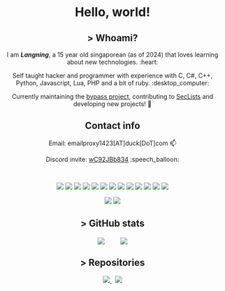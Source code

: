 <h1 align="center">Hello, world!</h1>

<h2 align="center">> <b>Whoami?</b></h2>

<p align="center"> I am <b><i>Langning</i></b>, a 15 year old singaporean (as of 2024) that loves learning about new technologies. :heart:</p>
<p align="center"> Self taught hacker and programmer with experience with C, C#, C++, Python, Javascript, Lua, PHP and a bit of ruby. :desktop_computer:</p>
<p align="center"> Currently maintaining the <a href="https://github.com/molangning/bypass">bypass project</a>, contributing to <a href="https://github.com/danielmiessler/SecLists">SecLists</a> and developing new projects! 🔬</p>

<h2 align="center"> Contact info</h2>
<p align="center"> Email: emailproxy1423[AT]duck[DoT]com 📫</p>
<p align="center"> Discord invite: <a href="https://discord.com/invite/wC92JBb834"> wC92JBb834</a> :speech_balloon: </p>

<br>
<p align="center">
  <img src="https://img.shields.io/badge/C-00599C?style=for-the-badge&logo=c&logoColor=white">
  <img src="https://img.shields.io/badge/C%23-239120?style=for-the-badge&logo=c-sharp&logoColor=white">
  <img src="https://img.shields.io/badge/C%2B%2B-00599C?style=for-the-badge&logo=c%2B%2B&logoColor=white">
  <img src="https://img.shields.io/badge/CSS3-1572B6?style=for-the-badge&logo=css3&logoColor=white">
  <img src="https://img.shields.io/badge/HTML5-E34F26?style=for-the-badge&logo=html5&logoColor=white">
  <img src="https://img.shields.io/badge/JavaScript-323330?style=for-the-badge&logo=javascript&logoColor=F7DF1E">
  <img src="https://img.shields.io/badge/Lua-2C2D72?style=for-the-badge&logo=lua&logoColor=white">
  <img src="https://img.shields.io/badge/Numpy-777BB4?style=for-the-badge&logo=numpy&logoColor=white">
  <img src="https://img.shields.io/badge/Pandas-2C2D72?style=for-the-badge&logo=pandas&logoColor=white">
  <img src="https://img.shields.io/badge/PHP-777BB4?style=for-the-badge&logo=php&logoColor=white">
  <img src="https://img.shields.io/badge/Python-FFD43B?style=for-the-badge&logo=python&logoColor=blue">
  <img src="https://img.shields.io/badge/Ruby-CC342D?style=for-the-badge&logo=ruby&logoColor=white">
  <img src="https://img.shields.io/badge/SciPy-654FF0?style=for-the-badge&logo=SciPy&logoColor=white">
</p>

<p align="center">
  <img src="https://img.shields.io/badge/Arch_Linux-1793D1?style=for-the-badge&logo=arch-linux&logoColor=white">
  <img src="https://img.shields.io/badge/Raspberry%20Pi-A22846?style=for-the-badge&logo=Raspberry%20Pi&logoColor=white">
</p>

<h2 align="center">> GitHub stats</h2>

<p align="center">
  <img align="center" src="https://github-readme-stats.vercel.app/api?username=molangning&show_icons=true&theme=transparent&include_all_commits=true">
  &nbsp; &nbsp; &nbsp; &nbsp;
  <img align="center" src="https://github-readme-stats.vercel.app/api/top-langs/?username=molangning&theme=transparent">
</p>

<h2 align="center">> Repositories</h2>
<p align="center">
  <a href="http://github.com/molangning/bypass-js">
    <img src="https://github-readme-stats.vercel.app/api/pin/?username=molangning&repo=bypass-js&theme=transparent">
  </a>
  &nbsp;
  <a href="http://github.com/molangning/PySocks-NG">
    <img src="https://github-readme-stats.vercel.app/api/pin/?username=molangning&repo=PySocks-NG&theme=transparent">
  </a>
</p>
